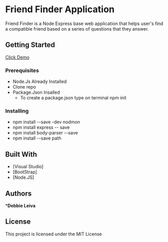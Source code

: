 # Friend Finder Application

Friend Finder is a Node Express base web application that helps user's find a compatible friend based on a series of questions that they answer.  

## Getting Started

  [Click Demo](https://friend-finder-a.herokuapp.com/)

### Prerequisites
   * Node.Js Already Installed
   * Clone repo 
   * Package.Json Insalled
        * To create a package.json type on terminal npm init 

### Installing 
   * npm install --save -dev nodmon   
   * npm install express -- save
   * npm install body-parser --save
   * npm install --save path


## Built With

* [Visual Studio]
* [BootStrap]
* [Node.JS]

## Authors

***Debbie Leiva**

## License

This project is licensed under the MIT License 



   


